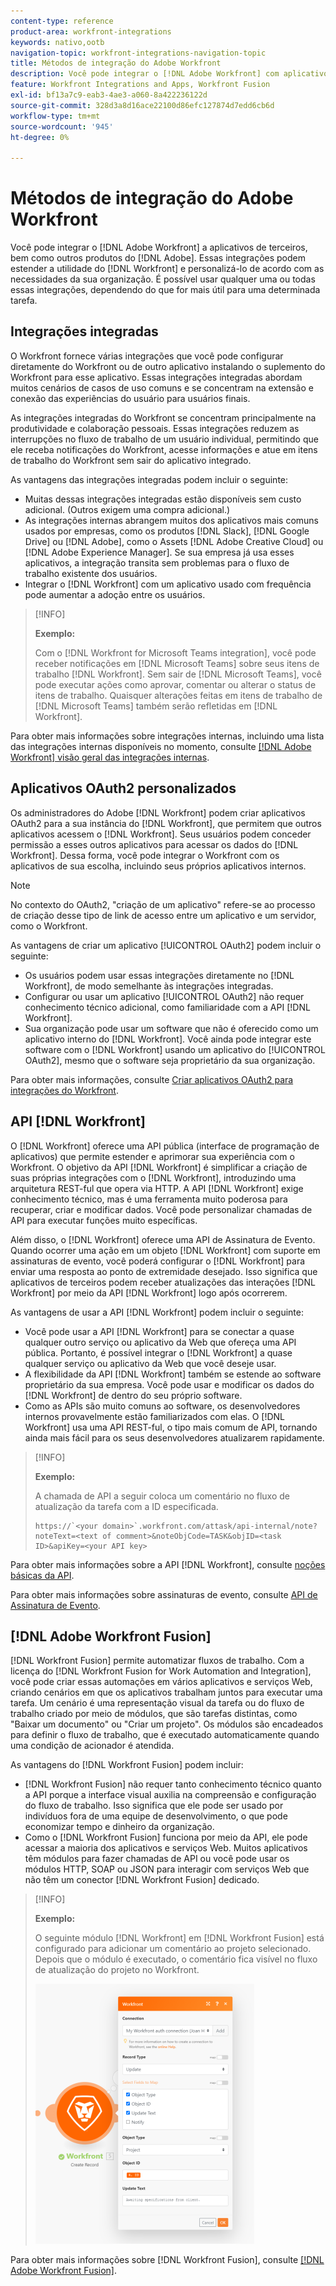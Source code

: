 ```yaml
---
content-type: reference
product-area: workfront-integrations
keywords: nativo,ootb
navigation-topic: workfront-integrations-navigation-topic
title: Métodos de integração do Adobe Workfront
description: Você pode integrar o [!DNL Adobe Workfront] com aplicativos de terceiros. Essas integrações podem estender a utilidade do  [!DNL Workfront]  e adaptá-lo às necessidades da sua organização. É possível usar qualquer uma ou todas essas integrações, dependendo do que for mais útil para uma determinada tarefa.
feature: Workfront Integrations and Apps, Workfront Fusion
exl-id: bf13a7c9-eab3-4ae3-a060-8a422236122d
source-git-commit: 328d3a8d16ace22100d86efc127874d7edd6cb6d
workflow-type: tm+mt
source-wordcount: '945'
ht-degree: 0%

---
```


# Métodos de integração do Adobe Workfront

Você pode integrar o [!DNL Adobe Workfront] a aplicativos de terceiros, bem como outros produtos do [!DNL Adobe]. Essas integrações podem estender a utilidade do [!DNL Workfront] e personalizá-lo de acordo com as necessidades da sua organização. É possível usar qualquer uma ou todas essas integrações, dependendo do que for mais útil para uma determinada tarefa.

## Integrações integradas

O Workfront fornece várias integrações que você pode configurar diretamente do Workfront ou de outro aplicativo instalando o suplemento do Workfront para esse aplicativo. Essas integrações integradas abordam muitos cenários de casos de uso comuns e se concentram na extensão e conexão das experiências do usuário para usuários finais.

As integrações integradas do Workfront se concentram principalmente na produtividade e colaboração pessoais. Essas integrações reduzem as interrupções no fluxo de trabalho de um usuário individual, permitindo que ele receba notificações do Workfront, acesse informações e atue em itens de trabalho do Workfront sem sair do aplicativo integrado.

As vantagens das integrações integradas podem incluir o seguinte:

* Muitas dessas integrações integradas estão disponíveis sem custo adicional. (Outros exigem uma compra adicional.)
* As integrações internas abrangem muitos dos aplicativos mais comuns usados por empresas, como os produtos [!DNL Slack], [!DNL Google Drive] ou [!DNL Adobe], como o Assets [!DNL Adobe Creative Cloud] ou [!DNL Adobe Experience Manager]. Se sua empresa já usa esses aplicativos, a integração transita sem problemas para o fluxo de trabalho existente dos usuários.
* Integrar o [!DNL Workfront] com um aplicativo usado com frequência pode aumentar a adoção entre os usuários.

>[!INFO]
>
>**Exemplo:**
>
>Com o [!DNL Workfront for Microsoft Teams integration], você pode receber notificações em [!DNL Microsoft Teams] sobre seus itens de trabalho [!DNL Workfront]. Sem sair de [!DNL Microsoft Teams], você pode executar ações como aprovar, comentar ou alterar o status de itens de trabalho. Quaisquer alterações feitas em itens de trabalho de [!DNL Microsoft Teams] também serão refletidas em [!DNL Workfront].

Para obter mais informações sobre integrações internas, incluindo uma lista das integrações internas disponíveis no momento, consulte [[!DNL Adobe Workfront] visão geral das integrações internas](../workfront-integrations-and-apps/built-in-integrations-non-admin.md).

## Aplicativos OAuth2 personalizados

Os administradores do Adobe [!DNL Workfront] podem criar aplicativos OAuth2 para a sua instância do [!DNL Workfront], que permitem que outros aplicativos acessem o [!DNL Workfront]. Seus usuários podem conceder permissão a esses outros aplicativos para acessar os dados do [!DNL Workfront]. Dessa forma, você pode integrar o Workfront com os aplicativos de sua escolha, incluindo seus próprios aplicativos internos.

>[!NOTE]
>
>No contexto do OAuth2, &quot;criação de um aplicativo&quot; refere-se ao processo de criação desse tipo de link de acesso entre um aplicativo e um servidor, como o Workfront.

As vantagens de criar um aplicativo [!UICONTROL OAuth2] podem incluir o seguinte:

* Os usuários podem usar essas integrações diretamente no [!DNL Workfront], de modo semelhante às integrações integradas.
* Configurar ou usar um aplicativo [!UICONTROL OAuth2] não requer conhecimento técnico adicional, como familiaridade com a API [!DNL Workfront].
* Sua organização pode usar um software que não é oferecido como um aplicativo interno do [!DNL Workfront]. Você ainda pode integrar este software com o [!DNL Workfront] usando um aplicativo do [!UICONTROL OAuth2], mesmo que o software seja proprietário da sua organização.

Para obter mais informações, consulte [Criar aplicativos OAuth2 para integrações do Workfront](../administration-and-setup/configure-integrations/create-oauth-application.md).

## API [!DNL Workfront]

O [!DNL Workfront] oferece uma API pública (interface de programação de aplicativos) que permite estender e aprimorar sua experiência com o Workfront. O objetivo da API [!DNL Workfront] é simplificar a criação de suas próprias integrações com o [!DNL Workfront], introduzindo uma arquitetura REST-ful que opera via HTTP. A API [!DNL Workfront] exige conhecimento técnico, mas é uma ferramenta muito poderosa para recuperar, criar e modificar dados. Você pode personalizar chamadas de API para executar funções muito específicas.

Além disso, o [!DNL Workfront] oferece uma API de Assinatura de Evento. Quando ocorrer uma ação em um objeto [!DNL Workfront] com suporte em assinaturas de evento, você poderá configurar o [!DNL Workfront] para enviar uma resposta ao ponto de extremidade desejado. Isso significa que aplicativos de terceiros podem receber atualizações das interações [!DNL Workfront] por meio da API [!DNL Workfront] logo após ocorrerem.

As vantagens de usar a API [!DNL Workfront] podem incluir o seguinte:

* Você pode usar a API [!DNL Workfront] para se conectar a quase qualquer outro serviço ou aplicativo da Web que ofereça uma API pública. Portanto, é possível integrar o [!DNL Workfront] a quase qualquer serviço ou aplicativo da Web que você deseje usar.
* A flexibilidade da API [!DNL Workfront] também se estende ao software proprietário da sua empresa. Você pode usar e modificar os dados do [!DNL Workfront] de dentro do seu próprio software.
* Como as APIs são muito comuns ao software, os desenvolvedores internos provavelmente estão familiarizados com elas. O [!DNL Workfront] usa uma API REST-ful, o tipo mais comum de API, tornando ainda mais fácil para os seus desenvolvedores atualizarem rapidamente.

>[!INFO]
>
>**Exemplo:**
>
>A chamada de API a seguir coloca um comentário no fluxo de atualização da tarefa com a ID especificada.
>
>```
>https://`<your domain>`.workfront.com/attask/api-internal/note?noteText=<text of comment>&noteObjCode=TASK&objID=<task ID>&apiKey=<your API key>
>```

Para obter mais informações sobre a API [!DNL Workfront], consulte [noções básicas da API](../wf-api/general/api-basics.md).

Para obter mais informações sobre assinaturas de evento, consulte [API de Assinatura de Evento](../wf-api/general/event-subs-api.md).

## [!DNL Adobe Workfront Fusion]

[!DNL Workfront Fusion] permite automatizar fluxos de trabalho. Com a licença do [!DNL Workfront Fusion for Work Automation and Integration], você pode criar essas automações em vários aplicativos e serviços Web, criando cenários em que os aplicativos trabalham juntos para executar uma tarefa. Um cenário é uma representação visual da tarefa ou do fluxo de trabalho criado por meio de módulos, que são tarefas distintas, como &quot;Baixar um documento&quot; ou &quot;Criar um projeto&quot;. Os módulos são encadeados para definir o fluxo de trabalho, que é executado automaticamente quando uma condição de acionador é atendida.

As vantagens do [!DNL Workfront Fusion] podem incluir:

* [!DNL Workfront Fusion] não requer tanto conhecimento técnico quanto a API porque a interface visual auxilia na compreensão e configuração do fluxo de trabalho. Isso significa que ele pode ser usado por indivíduos fora de uma equipe de desenvolvimento, o que pode economizar tempo e dinheiro da organização.
* Como o [!DNL Workfront Fusion] funciona por meio da API, ele pode acessar a maioria dos aplicativos e serviços Web. Muitos aplicativos têm módulos para fazer chamadas de API ou você pode usar os módulos HTTP, SOAP ou JSON para interagir com serviços Web que não têm um conector [!DNL Workfront Fusion] dedicado.

>[!INFO]
>
>**Exemplo:**
>
>O seguinte módulo [!DNL Workfront] em [!DNL Workfront Fusion] está configurado para adicionar um comentário ao projeto selecionado. Depois que o módulo é executado, o comentário fica visível no fluxo de atualização do projeto no Workfront.
>
>![](assets/fusion-example-comment-350x416.png)

Para obter mais informações sobre [!DNL Workfront Fusion], consulte [[!DNL Adobe Workfront Fusion]](../workfront-fusion/workfront-fusion-2.md).
